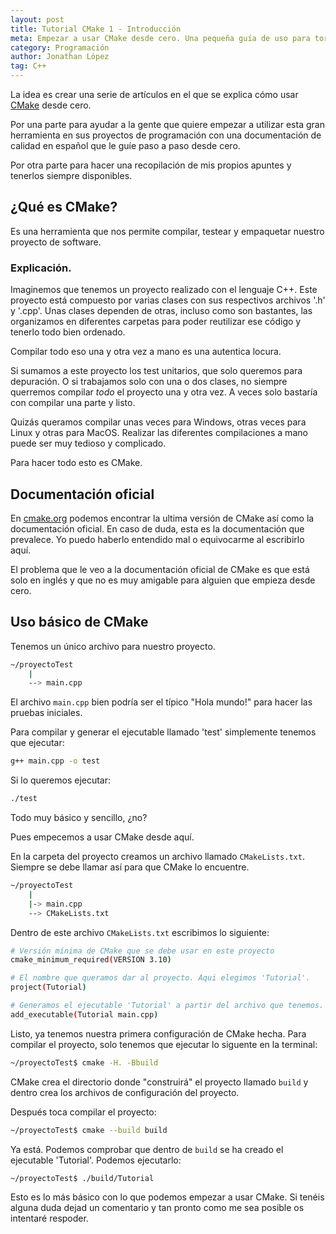 ```yaml
---
layout: post
title: Tutorial CMake 1 - Introducción
meta: Empezar a usar CMake desde cero. Una pequeña guía de uso para torpes
category: Programación
author: Jonathan López
tag: C++
---
```


La idea es crear una serie de artículos en el que se explica cómo usar [CMake](https://cmake.org) desde cero.

Por una parte para ayudar a la gente que quiere empezar a utilizar esta gran herramienta en sus proyectos de programación con una documentación de calidad en español que le guíe paso a paso desde cero.

Por otra parte para hacer una recopilación de mis propios apuntes y tenerlos siempre disponibles.

## ¿Qué es CMake?
Es una herramienta que nos permite compilar, testear y empaquetar nuestro proyecto de software.

### Explicación.
Imaginemos que tenemos un proyecto realizado con el lenguaje C++. Este proyecto está compuesto por varias clases con sus respectivos archivos '.h' y '.cpp'. Unas clases dependen de otras, incluso como son bastantes, las organizamos en diferentes carpetas para poder reutilizar ese código y tenerlo todo bien ordenado.

Compilar todo eso una y otra vez a mano es una autentica locura. 

Si sumamos a este proyecto los test unitarios, que solo queremos para depuración. O si trabajamos solo con una o dos clases, no siempre querremos compilar *todo* el proyecto una y otra vez. A veces solo bastaría con compilar una parte y listo.

Quizás queramos compilar unas veces para Windows, otras veces para Linux y otras para MacOS. Realizar las diferentes compilaciones a mano puede ser muy tedioso y complicado.

Para hacer todo esto es CMake.

## Documentación oficial

En [cmake.org](https://cmake.org) podemos encontrar la ultima versión de CMake así como la documentación oficial. En caso de duda, esta es la documentación que prevalece. Yo puedo haberlo entendido mal o equivocarme al escribirlo aquí. 

El problema que le veo a la documentación oficial de CMake es que está solo en inglés y que no es muy amigable para alguien que empieza desde cero. 

## Uso básico de CMake

Tenemos un único archivo para nuestro proyecto.

~~~ bash
~/proyectoTest
    |
    --> main.cpp
~~~

El archivo `main.cpp` bien podría ser el típico "Hola mundo!" para hacer las pruebas iniciales.

Para compilar y generar el ejecutable llamado 'test' simplemente tenemos que ejecutar:

~~~ bash
g++ main.cpp -o test
~~~

Si lo queremos ejecutar:

~~~ bash
./test
~~~

Todo muy básico y sencillo, ¿no? 

Pues empecemos a usar CMake desde aquí.

En la carpeta del proyecto creamos un archivo llamado `CMakeLists.txt`. Siempre se debe llamar así para que CMake lo encuentre.

~~~ bash
~/proyectoTest
    |
    |-> main.cpp
    --> CMakeLists.txt
~~~

Dentro de este archivo `CMakeLists.txt` escribimos lo siguiente:

~~~ bash
# Versión mínima de CMake que se debe usar en este proyecto
cmake_minimum_required(VERSION 3.10)

# El nombre que queramos dar al proyecto. Aqui elegimos 'Tutorial'.
project(Tutorial)

# Generamos el ejecutable 'Tutorial' a partir del archivo que tenemos.
add_executable(Tutorial main.cpp)
~~~

Listo, ya tenemos nuestra primera configuración de CMake hecha. Para compilar el proyecto, solo tenemos que ejecutar lo siguente en la terminal:

~~~ bash
~/proyectoTest$ cmake -H. -Bbuild
~~~

CMake crea el directorio donde "construirá" el proyecto llamado `build` y dentro crea los archivos de configuración del proyecto.

Después toca compilar el proyecto:

~~~ bash
~/proyectoTest$ cmake --build build
~~~

Ya está. Podemos comprobar que dentro de `build` se ha creado el ejecutable 'Tutorial'. Podemos ejecutarlo:

~~~ bash
~/proyectoTest$ ./build/Tutorial
~~~

Esto es lo más básico con lo que podemos empezar a usar CMake. Si tenéis alguna duda dejad un comentario y tan pronto como me sea posible os intentaré respoder.
